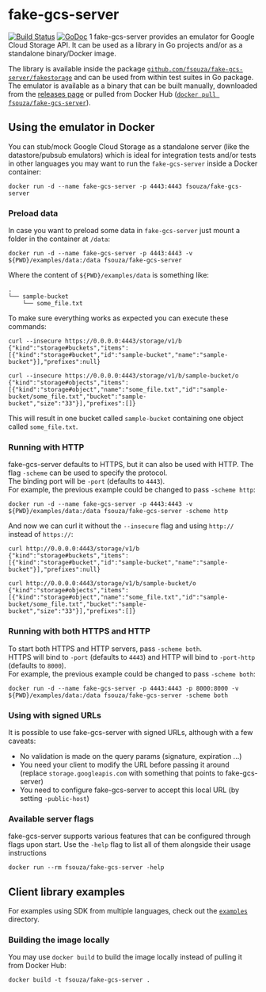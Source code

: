 # fake-gcs-server

[![Build Status](https://github.com/fsouza/fake-gcs-server/workflows/Build/badge.svg)](https://github.com/fsouza/fake-gcs-server/actions?query=branch:main+workflow:Build)
[![GoDoc](https://img.shields.io/badge/api-Godoc-blue.svg?style=flat-square)](https://pkg.go.dev/github.com/fsouza/fake-gcs-server/fakestorage?tab=doc)
1
fake-gcs-server provides an emulator for Google Cloud Storage API. It can be
used as a library in Go projects and/or as a standalone binary/Docker image.

The library is available inside the package
[`github.com/fsouza/fake-gcs-server/fakestorage`](https://pkg.go.dev/github.com/fsouza/fake-gcs-server/fakestorage?tab=doc)
and can be used from within test suites in Go package. The emulator is
available as a binary that can be built manually, downloaded from the [releases
page](https://github.com/fsouza/fake-gcs-server/releases) or pulled from Docker
Hub ([`docker pull
fsouza/fake-gcs-server`](https://hub.docker.com/r/fsouza/fake-gcs-server)).

## Using the emulator in Docker

You can stub/mock Google Cloud Storage as a standalone server (like the datastore/pubsub emulators)
which is ideal for integration tests and/or tests in other languages you may want to run the
`fake-gcs-server` inside a Docker container:

```shell
docker run -d --name fake-gcs-server -p 4443:4443 fsouza/fake-gcs-server
```

### Preload data

In case you want to preload some data in `fake-gcs-server` just mount a
folder in the container at `/data`:

```shell
docker run -d --name fake-gcs-server -p 4443:4443 -v ${PWD}/examples/data:/data fsouza/fake-gcs-server
```

Where the content of `${PWD}/examples/data` is something like:

```
.
└── sample-bucket
    └── some_file.txt
```

To make sure everything works as expected you can execute these commands:

```shell
curl --insecure https://0.0.0.0:4443/storage/v1/b
{"kind":"storage#buckets","items":[{"kind":"storage#bucket","id":"sample-bucket","name":"sample-bucket"}],"prefixes":null}

curl --insecure https://0.0.0.0:4443/storage/v1/b/sample-bucket/o
{"kind":"storage#objects","items":[{"kind":"storage#object","name":"some_file.txt","id":"sample-bucket/some_file.txt","bucket":"sample-bucket","size":"33"}],"prefixes":[]}
```

This will result in one bucket called `sample-bucket` containing one object called `some_file.txt`.

### Running with HTTP

fake-gcs-server defaults to HTTPS, but it can also be used with HTTP. The flag
`-scheme` can be used to specify the protocol.  
The binding port will be `-port` (defaults to `4443`).  
For example, the previous example could be changed to pass `-scheme http`:

```shell
docker run -d --name fake-gcs-server -p 4443:4443 -v ${PWD}/examples/data:/data fsouza/fake-gcs-server -scheme http
```

And now we can curl it without the `--insecure` flag and using `http://`
instead of `https://`:

```shell
curl http://0.0.0.0:4443/storage/v1/b
{"kind":"storage#buckets","items":[{"kind":"storage#bucket","id":"sample-bucket","name":"sample-bucket"}],"prefixes":null}

curl http://0.0.0.0:4443/storage/v1/b/sample-bucket/o
{"kind":"storage#objects","items":[{"kind":"storage#object","name":"some_file.txt","id":"sample-bucket/some_file.txt","bucket":"sample-bucket","size":"33"}],"prefixes":[]}
```

### Running with both HTTPS and HTTP

To start both HTTPS and HTTP servers, pass `-scheme both`.  
HTTPS will bind to `-port` (defaults to `4443`) and HTTP will bind to `-port-http` (defaults to `8000`).  
For example, the previous example could be changed to pass `-scheme both`:

```shell
docker run -d --name fake-gcs-server -p 4443:4443 -p 8000:8000 -v ${PWD}/examples/data:/data fsouza/fake-gcs-server -scheme both
```

### Using with signed URLs

It is possible to use fake-gcs-server with signed URLs, although with a few caveats:

- No validation is made on the query params (signature, expiration ...)
- You need your client to modify the URL before passing it around (replace
  `storage.googleapis.com` with something that points to fake-gcs-server)
- You need to configure fake-gcs-server to accept this local URL (by setting
  `-public-host`)

### Available server flags

fake-gcs-server supports various features that can be configured through flags
upon start. Use the `-help` flag to list all of them alongside their usage
instructions

```shell
docker run --rm fsouza/fake-gcs-server -help
```

## Client library examples

For examples using SDK from multiple languages, check out the
[`examples`](/examples/) directory.

### Building the image locally

You may use `docker build` to build the image locally instead of pulling it
from Docker Hub:

```shell
docker build -t fsouza/fake-gcs-server .
```
